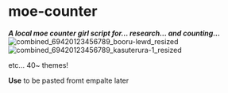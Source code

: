 # moe-counter

**_A local moe counter girl script for... research... and counting..._**
![combined_69420123456789_booru-lewd_resized](https://github.com/user-attachments/assets/4fe7260d-3ac0-4ea0-ab20-1d75162128d8)
![combined_69420123456789_kasuterura-1_resized](https://github.com/user-attachments/assets/2d57072d-e0ef-47ba-8dcc-c088594b3647)


etc... 40~ themes!

**Use**
to be pasted fromt empalte later
